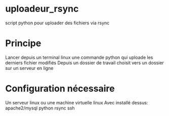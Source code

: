 uploadeur_rsync
===============

script python pour uploader des fichiers via rsync

Principe
========
Lancer depuis un terminal linux une commande python qui uploade les derniers fichier modifiés
Depuis un dossier de travail choisit vers un dossier sur un serveur en ligne


Configuration nécessaire
========================
Un serveur linux ou une machine virtuelle linux
Avec installé dessus:
apache2/mysql
python
rsync
ssh


